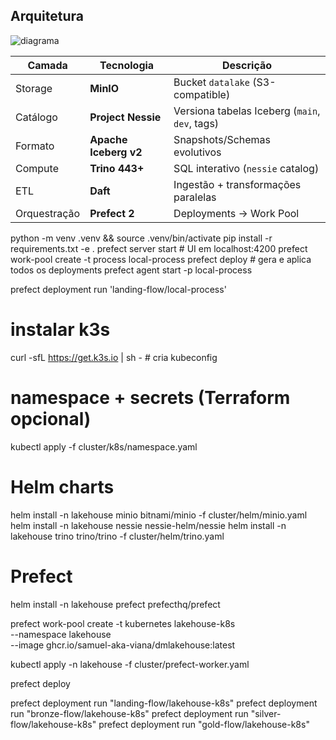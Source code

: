 ## Arquitetura

![diagrama](docs/architecture.png)

| Camada | Tecnologia | Descrição |
|--------|------------|-----------|
| Storage | **MinIO** | Bucket `datalake` (S3-compatible) |
| Catálogo | **Project Nessie** | Versiona tabelas Iceberg (`main`, `dev`, tags) |
| Formato | **Apache Iceberg v2** | Snapshots/Schemas evolutivos |
| Compute | **Trino 443+** | SQL interativo (`nessie` catalog) |
| ETL | **Daft** | Ingestão + transformações paralelas |
| Orquestração | **Prefect 2** | Deployments → Work Pool |

python -m venv .venv && source .venv/bin/activate
pip install -r requirements.txt -e .
prefect server start            # UI em localhost:4200
prefect work-pool create -t process local-process
prefect deploy                  # gera e aplica todos os deployments
prefect agent start -p local-process

prefect deployment run 'landing-flow/local-process'


# instalar k3s
curl -sfL https://get.k3s.io | sh -      # cria kubeconfig
# namespace + secrets (Terraform opcional)
kubectl apply -f cluster/k8s/namespace.yaml

[//]: # (terraform -chdir=infra/terraform apply   # gera Secret minio-creds)
# Helm charts
helm install -n lakehouse minio  bitnami/minio   -f cluster/helm/minio.yaml
helm install -n lakehouse nessie nessie-helm/nessie
helm install -n lakehouse trino  trino/trino     -f cluster/helm/trino.yaml
# Prefect
helm install -n lakehouse prefect prefecthq/prefect

prefect work-pool create -t kubernetes lakehouse-k8s \
  --namespace lakehouse \
  --image ghcr.io/samuel-aka-viana/dmlakehouse:latest

kubectl apply -n lakehouse -f cluster/prefect-worker.yaml


prefect deploy

prefect deployment run "landing-flow/lakehouse-k8s"
prefect deployment run "bronze-flow/lakehouse-k8s"
prefect deployment run "silver-flow/lakehouse-k8s"
prefect deployment run "gold-flow/lakehouse-k8s"
